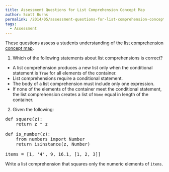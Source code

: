 ```yaml
---
title: Assessment Questions for List Comprehension Concept Map
author: Scott Burns
permalink: /2014/05/assessment-questions-for-list-comprehension-concept-map/
tags:
  - Assessment
---
```

These questions assess a students understanding of the [list comprehension concept map][1].

1. Which of the following statements about list comprehensions is correct?

*   A list comprehension produces a new list only when the conditional statement is `True` for all elements of the container.
*   List comprehensions require a conditional statement.
*   The body of a list comprehension must include only one expression.
*   If none of the elements of the container meet the conditional statement, the list comprehension creates a list of `None` equal in length of the container.

2. Given the following:

<pre>def square(z):
    return z * z

def is_number(z):
    from numbers import Number
    return isinstance(z, Number)

items = [1, '4', 9, 16.1, [1, 2, 3]]</pre>

Write a list comprehension that squares only the numeric elements of `items`.

 [1]: http://teaching.software-carpentry.org/2014/05/01/list-comprehension-concept-map/ "list comprehension concept map"
